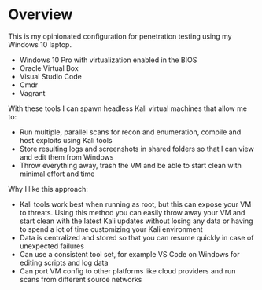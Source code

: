 # Overview

This is my opinionated configuration for penetration testing using my Windows 10 laptop.

* Windows 10 Pro with virtualization enabled in the BIOS
* Oracle Virtual Box 
* Visual Studio Code
* Cmdr
* Vagrant

With these tools I can spawn headless Kali virtual machines that allow me to:

* Run multiple, parallel scans for recon and enumeration, compile and host exploits using Kali tools
* Store resulting logs and screenshots in shared folders so that I can view and edit them from Windows
* Throw everything away, trash the VM and be able to start clean with minimal effort and time

Why I like this approach:

* Kali tools work best when running as root, but this can expose your VM to threats.  Using this method you can easily throw away your VM and start clean with the latest Kali updates without losing any data or having to spend a lot of time customizing your Kali environment
* Data is centralized and stored so that you can resume quickly in case of unexpected failures
* Can use a consistent tool set, for example VS Code on Windows for editing scripts and log data
* Can port VM config to other platforms like cloud providers and run scans from different source networks









